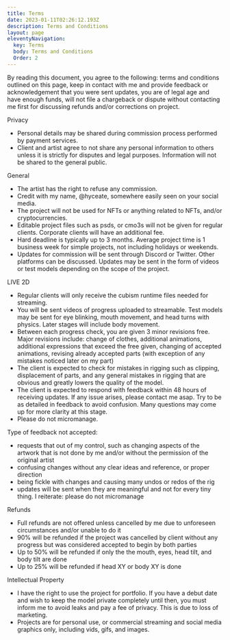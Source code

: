 ```yaml
---
title: Terms
date: 2023-01-11T02:26:12.193Z
description: Terms and Conditions
layout: page
eleventyNavigation:
  key: Terms
  body: Terms and Conditions
  Order: 2
---
```

By reading this document, you agree to the following:
terms and conditions outlined on this page,
keep in contact with me and provide feedback or acknowledgement that you were sent updates,
you are of legal age and have enough funds,
will not file a chargeback or dispute without contacting me first for discussing refunds and/or corrections on project.

Privacy

* Personal details may be shared during commission process performed by payment services.
* Client and artist agree to not share any personal information to others unless it is strictly for disputes and legal purposes. Information will not be shared to the general public.

General

* The artist has the right to refuse any commission.
* Credit with my name, @hyceate, somewhere easily seen on your social media.
* The project will not be used for NFTs or anything related to NFTs, and/or cryptocurrencies. 
* Editable project files such as psds, or cmo3s will not be given for regular clients. Corporate clients will have an additional fee.
* Hard deadline is typically up to 3 months. Average project time is 1 business week for simple projects, not including holidays or weekends.
* Updates for commission will be sent through Discord or Twitter. Other platforms can be discussed. Updates may be sent in the form of videos or test models depending on the scope of the project.

LIVE 2D

* Regular clients will only receive the cubism runtime files needed for streaming.
* You will be sent videos of progress uploaded to streamable. Test models may be sent for eye blinking, mouth movement, and head turns with physics. Later stages will include body movement.
* Between each progress check, you are given 3 minor revisions free. 
  Major revisions include: 
  change of clothes, 
  additional animations, 
  additional expressions that exceed the free given, 
  changing of accepted animations, 
  revising already accepted parts (with exception of any mistakes noticed later on my part)
* The client is expected to check for mistakes in rigging such as clipping, displacement of parts, and any general mistakes in rigging that are obvious and greatly lowers the quality of the model.
* The client is expected to respond with feedback within 48 hours of receiving updates. If any issue arises, please contact me asap. Try to be as detailed in feedback to avoid confusion. Many questions may come up for more clarity at this stage.
* Please do not micromanage.

Type of feedback not accepted:

* requests that out of my control, such as changing aspects of the artwork that is not done by me and/or without the permission of the original artist
* confusing changes without any clear ideas and reference, or proper direction
* being fickle with changes and causing many undos or redos of the rig
* updates will be sent when they are meaningful and not for every tiny thing. I reiterate: please do not micromanage

Refunds

* Full refunds are not offered unless cancelled by me due to unforeseen circumstances and/or unable to do it
* 90% will be refunded if the project was cancelled by client without any progress but was considered accepted to begin by both parties
* Up to 50% will be refunded if only the the mouth, eyes, head tilt, and body tilt are done
* Up to 25% will be refunded if head XY or body XY is done

Intellectual Property

* I have the right to use the project for portfolio. If you have a debut date and wish to keep the model private completely until then, you must inform me to avoid leaks and pay a fee of privacy. This is due to loss of marketing.
* Projects are for personal use, or commercial streaming and social media graphics only, including vids, gifs, and images.